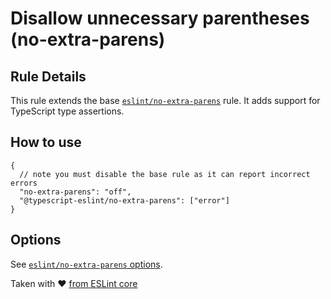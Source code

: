 # Disallow unnecessary parentheses (no-extra-parens)

## Rule Details

This rule extends the base [`eslint/no-extra-parens`](https://eslint.org/docs/rules/no-extra-parens) rule. It adds support for TypeScript type assertions.

## How to use

```
{
  // note you must disable the base rule as it can report incorrect errors
  "no-extra-parens": "off",
  "@typescript-eslint/no-extra-parens": ["error"]
}
```

## Options

See [`eslint/no-extra-parens` options](https://eslint.org/docs/rules/no-extra-parens#options).

Taken with ❤️ [from ESLint core](https://github.com/eslint/eslint/blob/master/docs/rules/no-extra-parens.md)
